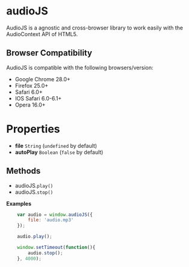 # audioJS
AudioJS is a agnostic and cross-browser library to work easily with the AudioContext API of HTML5.

## Browser Compatibility
AudioJS is compatible with the following browsers/version:
* Google Chrome 28.0+
* Firefox 25.0+
* Safari 6.0+
* IOS Safari 6.0-6.1+
* Opera 16.0+

# Properties
* **file** <code>String</code> (<code>undefined</code> by default)
* **autoPlay** <code>Boolean</code> (<code>false</code> by default)

## Methods
* audioJS.<code>play()</code>
* audioJS.<code>stop()</code>

**Examples**
```js
	var audio = window.audioJS({
		file: 'audio.mp3'
	});

	audio.play();

	window.setTimeout(function(){
		audio.stop();
	}, 4000);
```
